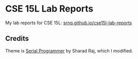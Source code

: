 # CSE 15L Lab Reports

My lab reports for CSE 15L: [srnq.github.io/cse15l-lab-reports](https://srnq.github.io/cse15l-lab-reports/)

## Credits
Theme is [Serial Programmer](https://github.com/sharadcodes/jekyll-theme-serial-programmer) by Sharad Raj, which I modified.
